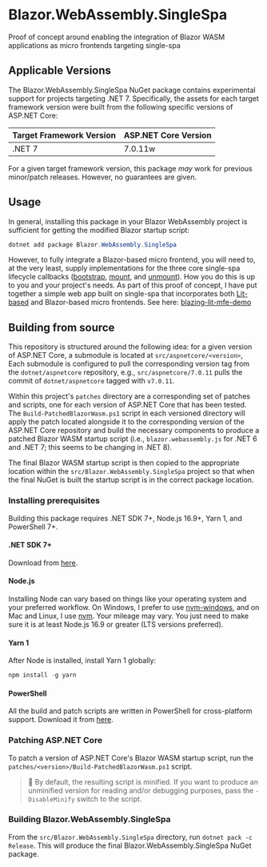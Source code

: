 # Blazor.WebAssembly.SingleSpa

Proof of concept around enabling the integration of Blazor WASM applications as micro frontends
targeting single-spa

## Applicable Versions

The Blazor.WebAssembly.SingleSpa NuGet package contains experimental support for projects targeting
.NET 7. Specifically, the assets for each target framework version were built from the following
specific versions of ASP.NET Core:

Target Framework Version | ASP.NET Core Version
-------------------------|---------------------
.NET 7                   | 7.0.11w

For a given target framework version, this package _may_ work for previous minor/patch releases.
However, no guarantees are given.

## Usage

In general, installing this package in your Blazor WebAssembly project is sufficient for getting the
modified Blazor startup script:

```powershell
dotnet add package Blazor.WebAssembly.SingleSpa
```

However, to fully integrate a Blazor-based micro frontend, you will need to, at the very least,
supply implementations for the three core single-spa lifecycle callbacks
([bootstrap](https://single-spa.js.org/docs/building-applications#bootstrap),
[mount](https://single-spa.js.org/docs/building-applications#mount), and
[unmount](https://single-spa.js.org/docs/building-applications#unmount)). How you do this is up to
you and your project's needs. As part of this proof of concept, I have put together a simple web
app built on single-spa that incorporates both [Lit-based](https://lit.dev/) and Blazor-based
micro frontends. See here: [blazing-lit-mfe-demo](https://github.com/mvromer/blazing-lit-mfe-demo)

## Building from source

This repository is structured around the following idea: for a given version of ASP.NET Core, a
submodule is located at `src/aspnetcore/<version>`, Each submodule is configured to pull the
corresponding version tag from the `dotnet/aspnetcore` repository, e.g., `src/aspnetcore/7.0.11`
pulls the commit of `dotnet/aspnetcore` tagged with `v7.0.11`.

Within this project's `patches` directory are a corresponding set of patches and scripts, one for
each version of ASP.NET Core that has been tested. The `Build-PatchedBlazorWasm.ps1` script in each
versioned directory will apply the patch located alongside it to the corresponding version of the
ASP.NET Core repository and build the necessary components to produce a patched Blazor WASM startup
script (i.e., `blazor.webassembly.js` for .NET 6 and .NET 7; this seems to be changing in .NET 8).

The final Blazor WASM startup script is then copied to the appropriate location within the
`src/Blazor.WebAssembly.SingleSpa` project so that when the final NuGet is built the startup script
is in the correct package location.

### Installing prerequisites

Building this package requires .NET SDK 7+, Node.js 16.9+, Yarn 1, and PowerShell 7+.

#### .NET SDK 7+

Download from [here](https://dotnet.microsoft.com/en-us/download).

#### Node.js

Installing Node can vary based on things like your operating system and your preferred workflow.
On Windows, I prefer to use [nvm-windows](https://github.com/coreybutler/nvm-windows), and on Mac
and Linux, I use [nvm](https://github.com/nvm-sh/nvm). Your mileage may vary. You just need to make
sure it is at least Node.js 16.9 or greater (LTS versions preferred).

#### Yarn 1

After Node is installed, install Yarn 1 globally:

```powershell
npm install -g yarn
```

#### PowerShell

All the build and patch scripts are written in PowerShell for cross-platform support. Download it
from [here](https://learn.microsoft.com/en-us/powershell/scripting/install/installing-powershell?view=powershell-7.3).

### Patching ASP.NET Core

To patch a version of ASP.NET Core's Blazor WASM startup script, run the
`patches/<version>/Build-PatchedBlazorWasm.ps1` script.

> :rocket: By default, the resulting script is minified. If you want to produce an unminified
> version for reading and/or debugging purposes, pass the `-DisableMinify` switch to the script.

### Building Blazor.WebAssembly.SingleSpa

From the `src/Blazor.WebAssembly.SingleSpa` directory, run `dotnet pack -c Release`. This will
produce the final Blazor.WebAssembly.SingleSpa NuGet package.
